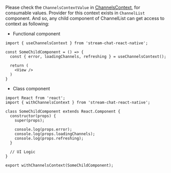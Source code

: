 Please check the `ChannelsContextValue` in [ChannelsContext](https://github.com/GetStream/stream-chat-react-native/blob/master/src/contexts/channelsContext/ChannelsContext.md), for consumable values.
Provider for this context exists in `ChannelList` component. And so, any child component of ChannelList
can get access to context as following:

- Functional component

```tsx static
import { useChannelsContext } from 'stream-chat-react-native';

const SomeChildComponent = () => {
  const { error, loadingChannels, refreshing } = useChannelsContext();

  return (
    <View />
  )
}
```

- Class component

```tsx static
import React from 'react';
import { withChannelsContext } from 'stream-chat-react-native';

class SomeChildComponent extends React.Component {
  constructor(props) {
    super(props);

    console.log(props.error);
    console.log(props.loadingChannels);
    console.log(props.refreshing);
  }

  // UI Logic
}

export withChannelsContext(SomeChildComponent);
```